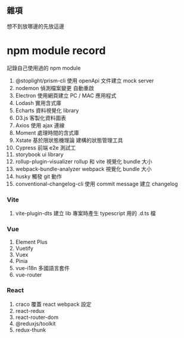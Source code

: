 ## 雜項

想不到放哪邊的先放這邊

# npm module record

記錄自己使用過的 npm module

1. @stoplight/prism-cli  使用 openApi 文件建立 mock server
2. nodemon  偵測檔案變更 自動重啟
3. Electron  使用網頁建立 PC / MAC 應用程式
4. Lodash 實用含式庫
5. Echarts 資料視覺化 library
6. D3.js 客製化資料圖表
7. Axios 使用 ajax 連線
8. Moment 處理時間的含式庫
9. Xstate 基於限狀態機理論 建構的狀態管理工具
10. Cypress 前端 e2e 測試工
11. storybook ui library
12. rollup-plugin-visualizer rollup 和 vite 視覺化 bundle 大小
13. webpack-bundle-analyzer webpack 視覺化 bundle 大小
14. husky 觸發 git 動作
15. conventional-changelog-cli 使用 commit message 建立 changelog

### Vite

1. vite-plugin-dts 建立 lib 專案時產生 typescript 用的 .d.ts 檔

### Vue

1. Element Plus
2. Vuetify
3. Vuex
4. Pinia
5. vue-i18n  多國語言套件
6. vue-router


### React

1. craco 覆蓋 react webpack 設定
2. react-redux
3. react-router-dom
4. @reduxjs/toolkit
5. redux-thunk

